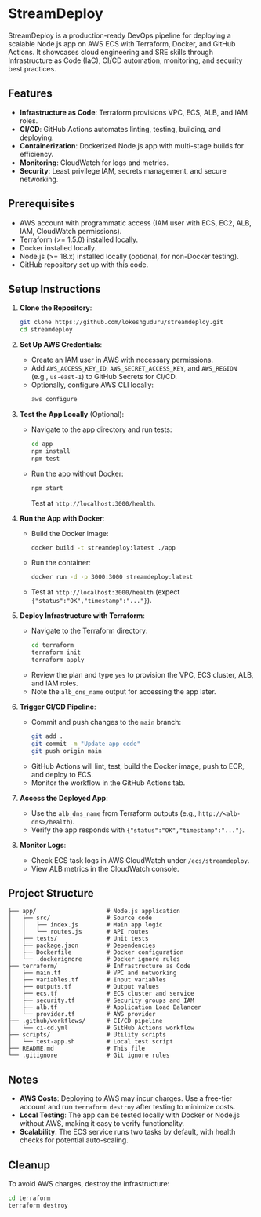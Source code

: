 # StreamDeploy

StreamDeploy is a production-ready DevOps pipeline for deploying a scalable Node.js app on AWS ECS with Terraform, Docker, and GitHub Actions. It showcases cloud engineering and SRE skills through Infrastructure as Code (IaC), CI/CD automation, monitoring, and security best practices.

## Features
- **Infrastructure as Code**: Terraform provisions VPC, ECS, ALB, and IAM roles.
- **CI/CD**: GitHub Actions automates linting, testing, building, and deploying.
- **Containerization**: Dockerized Node.js app with multi-stage builds for efficiency.
- **Monitoring**: CloudWatch for logs and metrics.
- **Security**: Least privilege IAM, secrets management, and secure networking.

## Prerequisites
- AWS account with programmatic access (IAM user with ECS, EC2, ALB, IAM, CloudWatch permissions).
- Terraform (>= 1.5.0) installed locally.
- Docker installed locally.
- Node.js (>= 18.x) installed locally (optional, for non-Docker testing).
- GitHub repository set up with this code.

## Setup Instructions

1. **Clone the Repository**:
   ```bash
   git clone https://github.com/lokeshguduru/streamdeploy.git
   cd streamdeploy
   ```

2. **Set Up AWS Credentials**:
   - Create an IAM user in AWS with necessary permissions.
   - Add `AWS_ACCESS_KEY_ID`, `AWS_SECRET_ACCESS_KEY`, and `AWS_REGION` (e.g., `us-east-1`) to GitHub Secrets for CI/CD.
   - Optionally, configure AWS CLI locally:
     ```bash
     aws configure
     ```

3. **Test the App Locally** (Optional):
   - Navigate to the app directory and run tests:
     ```bash
     cd app
     npm install
     npm test
     ```
   - Run the app without Docker:
     ```bash
     npm start
     ```
     Test at `http://localhost:3000/health`.

4. **Run the App with Docker**:
   - Build the Docker image:
     ```bash
     docker build -t streamdeploy:latest ./app
     ```
   - Run the container:
     ```bash
     docker run -d -p 3000:3000 streamdeploy:latest
     ```
   - Test at `http://localhost:3000/health` (expect `{"status":"OK","timestamp":"..."}`).

5. **Deploy Infrastructure with Terraform**:
   - Navigate to the Terraform directory:
     ```bash
     cd terraform
     terraform init
     terraform apply
     ```
   - Review the plan and type `yes` to provision the VPC, ECS cluster, ALB, and IAM roles.
   - Note the `alb_dns_name` output for accessing the app later.

6. **Trigger CI/CD Pipeline**:
   - Commit and push changes to the `main` branch:
     ```bash
     git add .
     git commit -m "Update app code"
     git push origin main
     ```
   - GitHub Actions will lint, test, build the Docker image, push to ECR, and deploy to ECS.
   - Monitor the workflow in the GitHub Actions tab.

7. **Access the Deployed App**:
   - Use the `alb_dns_name` from Terraform outputs (e.g., `http://<alb-dns>/health`).
   - Verify the app responds with `{"status":"OK","timestamp":"..."}`.

8. **Monitor Logs**:
   - Check ECS task logs in AWS CloudWatch under `/ecs/streamdeploy`.
   - View ALB metrics in the CloudWatch console.

## Project Structure
```
├── app/                    # Node.js application
│   ├── src/                # Source code
│   │   ├── index.js        # Main app logic
│   │   └── routes.js       # API routes
│   ├── tests/              # Unit tests
│   ├── package.json        # Dependencies
│   ├── Dockerfile          # Docker configuration
│   └── .dockerignore       # Docker ignore rules
├── terraform/              # Infrastructure as Code
│   ├── main.tf             # VPC and networking
│   ├── variables.tf        # Input variables
│   ├── outputs.tf          # Output values
│   ├── ecs.tf              # ECS cluster and service
│   ├── security.tf         # Security groups and IAM
│   ├── alb.tf              # Application Load Balancer
│   └── provider.tf         # AWS provider
├── .github/workflows/      # CI/CD pipeline
│   └── ci-cd.yml           # GitHub Actions workflow
├── scripts/                # Utility scripts
│   └── test-app.sh         # Local test script
├── README.md               # This file
└── .gitignore              # Git ignore rules
```

## Notes
- **AWS Costs**: Deploying to AWS may incur charges. Use a free-tier account and run `terraform destroy` after testing to minimize costs.
- **Local Testing**: The app can be tested locally with Docker or Node.js without AWS, making it easy to verify functionality.
- **Scalability**: The ECS service runs two tasks by default, with health checks for potential auto-scaling.

## Cleanup
To avoid AWS charges, destroy the infrastructure:
```bash
cd terraform
terraform destroy
```
